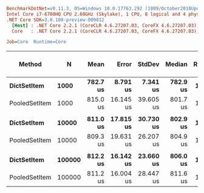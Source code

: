 ``` ini

BenchmarkDotNet=v0.11.3, OS=Windows 10.0.17763.292 (1809/October2018Update/Redstone5)
Intel Core i7-6700HQ CPU 2.60GHz (Skylake), 1 CPU, 8 logical and 4 physical cores
.NET Core SDK=3.0.100-preview-009812
  [Host] : .NET Core 2.2.1 (CoreCLR 4.6.27207.03, CoreFX 4.6.27207.03), 64bit RyuJIT
  Core   : .NET Core 2.2.1 (CoreCLR 4.6.27207.03, CoreFX 4.6.27207.03), 64bit RyuJIT

Job=Core  Runtime=Core  

```
|        Method |      N |     Mean |     Error |    StdDev |   Median | Ratio | RatioSD | Gen 0/1k Op | Gen 1/1k Op | Gen 2/1k Op | Allocated Memory/Op |
|-------------- |------- |---------:|----------:|----------:|---------:|------:|--------:|------------:|------------:|------------:|--------------------:|
|   **DictSetItem** |   **1000** | **782.7 us** |  **8.791 us** |  **7.341 us** | **782.9 us** |  **1.00** |    **0.00** |           **-** |           **-** |           **-** |                   **-** |
| PooledSetItem |   1000 | 815.0 us | 16.145 us | 39.605 us | 801.7 us |  1.03 |    0.05 |           - |           - |           - |                   - |
|               |        |          |           |           |          |       |         |             |             |             |                     |
|   **DictSetItem** |  **10000** | **811.0 us** | **17.815 us** | **30.730 us** | **802.9 us** |  **1.00** |    **0.00** |           **-** |           **-** |           **-** |                   **-** |
| PooledSetItem |  10000 | 809.3 us | 19.631 us | 26.207 us | 804.9 us |  1.00 |    0.05 |           - |           - |           - |                   - |
|               |        |          |           |           |          |       |         |             |             |             |                     |
|   **DictSetItem** | **100000** | **812.2 us** | **16.142 us** | **23.660 us** | **806.0 us** |  **1.00** |    **0.00** |           **-** |           **-** |           **-** |                   **-** |
| PooledSetItem | 100000 | 811.2 us | 16.004 us | 28.447 us | 811.6 us |  1.00 |    0.05 |           - |           - |           - |                   - |
